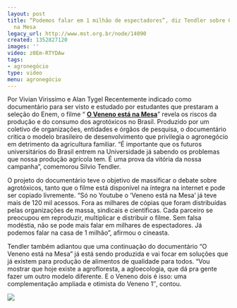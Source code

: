 ```yaml
---
layout: post
title: “Podemos falar em 1 milhão de espectadores”, diz Tendler sobre O Veneno está
  na Mesa
legacy_url: http://www.mst.org.br/node/14090
created: 1352827120
images: ''
video: z0Em-RTYDAw
tags:
- agronegócio
type: video
menu: agronegócio
---
```



Por Vivian Virissimo e Alan Tygel
Recentemente indicado como documentário para ser visto e estudado por estudantes que prestaram a seleção do Enem, o filme “
[**O Veneno está na Mesa**](http://www.mst.org.br/Silvio-Tendler-O-veneno-esta-na-mesa)” revela os riscos da produção e do consumo dos agrotóxicos no Brasil. Produzido por um coletivo de organizações, entidades e órgãos de pesquisa, o documentário critica o modelo brasileiro de desenvolvimento que privilegia o agronegócio em detrimento da agricultura familiar. “É importante que os futuros universitários do Brasil entrem na Universidade já sabendo os problemas que nossa produção agrícola tem. É uma prova da vitória da nossa campanha”, comemorou Silvio Tendler.


O projeto do documentário teve o objetivo de massificar o debate sobre agrotóxicos, tanto que o filme está disponível na íntegra na internet e pode ser copiado livremente. “Só no Youtube o ‘Veneno está na Mesa’ já teve mais de 120 mil acessos. Fora as milhares de cópias que foram distribuídas pelas organizações de massa, sindicais e científicas. Cada parceiro se preocupou em reproduzir, multiplicar e distribuir o filme. Sem falsa modéstia, não se pode mais falar em milhares de espectadores. Já podemos falar na casa de 1 milhão”, afirmou o cineasta.


Tendler também adiantou que uma continuação do documentário “O Veneno está na Mesa” já está sendo produzida e vai focar em soluções que já existem para produção de alimentos de qualidade para todos. “Vou mostrar que hoje existe a agrofloresta, a agloecologia, que dá pra gente fazer um outro modelo diferente. E o Veneno dois é isso: uma complementação ampliada e otimista do Veneno 1″, contou.

![](http://www.youtube.com/watch?v=z0Em-RTYDAw&feature=plcp)
 
